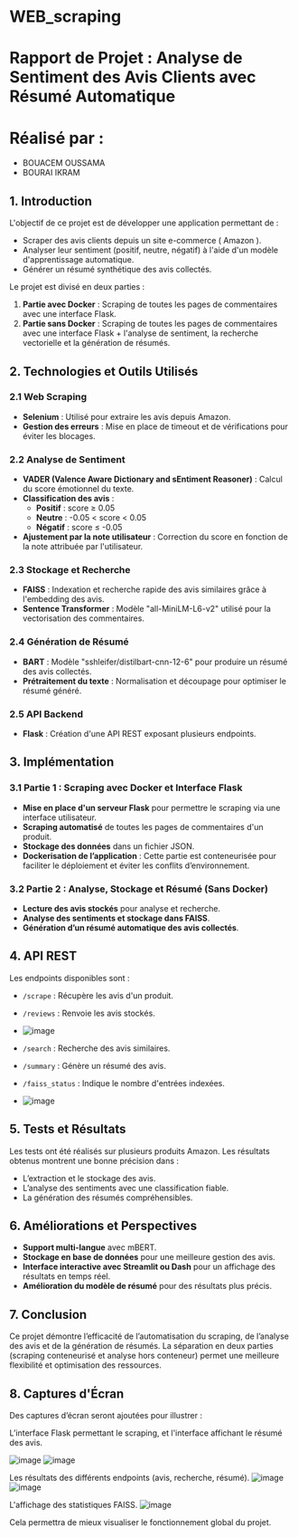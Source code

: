 # WEB_scraping
# Rapport de Projet : Analyse de Sentiment des Avis Clients avec Résumé Automatique
# Réalisé par : 
- BOUACEM OUSSAMA
- BOURAI IKRAM

## 1. Introduction
L'objectif de ce projet est de développer une application permettant de :
- Scraper des avis clients depuis un site e-commerce ( Amazon ).
- Analyser leur sentiment (positif, neutre, négatif) à l'aide d'un modèle d'apprentissage automatique.
- Générer un résumé synthétique des avis collectés.

Le projet est divisé en deux parties :
1. **Partie avec Docker** : Scraping de toutes les pages de commentaires avec une interface Flask.
2. **Partie sans Docker** : Scraping de toutes les pages de commentaires avec une interface Flask + l'analyse de sentiment, la recherche vectorielle et la génération de résumés.

## 2. Technologies et Outils Utilisés

### 2.1 Web Scraping
- **Selenium** : Utilisé pour extraire les avis depuis Amazon.
- **Gestion des erreurs** : Mise en place de timeout et de vérifications pour éviter les blocages.

### 2.2 Analyse de Sentiment
- **VADER (Valence Aware Dictionary and sEntiment Reasoner)** : Calcul du score émotionnel du texte.
- **Classification des avis** :
  - **Positif** : score ≥ 0.05
  - **Neutre** : -0.05 < score < 0.05
  - **Négatif** : score ≤ -0.05
- **Ajustement par la note utilisateur** : Correction du score en fonction de la note attribuée par l'utilisateur.

### 2.3 Stockage et Recherche
- **FAISS** : Indexation et recherche rapide des avis similaires grâce à l'embedding des avis.
- **Sentence Transformer** : Modèle "all-MiniLM-L6-v2" utilisé pour la vectorisation des commentaires.

### 2.4 Génération de Résumé
- **BART** : Modèle "sshleifer/distilbart-cnn-12-6" pour produire un résumé des avis collectés.
- **Prétraitement du texte** : Normalisation et découpage pour optimiser le résumé généré.

### 2.5 API Backend
- **Flask** : Création d'une API REST exposant plusieurs endpoints.

## 3. Implémentation

### 3.1 Partie 1 : Scraping avec Docker et Interface Flask
- **Mise en place d'un serveur Flask** pour permettre le scraping via une interface utilisateur.
- **Scraping automatisé** de toutes les pages de commentaires d'un produit.
- **Stockage des données** dans un fichier JSON.
- **Dockerisation de l’application** : Cette partie est conteneurisée pour faciliter le déploiement et éviter les conflits d’environnement.

### 3.2 Partie 2 : Analyse, Stockage et Résumé (Sans Docker)
- **Lecture des avis stockés** pour analyse et recherche.
- **Analyse des sentiments et stockage dans FAISS**.
- **Génération d’un résumé automatique des avis collectés**.

## 4. API REST
Les endpoints disponibles sont :
- `/scrape` : Récupère les avis d'un produit.
- `/reviews` : Renvoie les avis stockés.
- ![image](https://github.com/user-attachments/assets/f94bb081-768d-4ce2-9abc-f7c1bad242c7)

- `/search` : Recherche des avis similaires.
- `/summary` : Génère un résumé des avis.
- `/faiss_status` : Indique le nombre d'entrées indexées.
- ![image](https://github.com/user-attachments/assets/3361093f-85c6-4f2c-8767-5e0dd3aaf00e)


## 5. Tests et Résultats
Les tests ont été réalisés sur plusieurs produits Amazon. Les résultats obtenus montrent une bonne précision dans :
- L’extraction et le stockage des avis.
- L’analyse des sentiments avec une classification fiable.
- La génération des résumés compréhensibles.

## 6. Améliorations et Perspectives
- **Support multi-langue** avec mBERT.
- **Stockage en base de données** pour une meilleure gestion des avis.
- **Interface interactive avec Streamlit ou Dash** pour un affichage des résultats en temps réel.
- **Amélioration du modèle de résumé** pour des résultats plus précis.

## 7. Conclusion
Ce projet démontre l’efficacité de l’automatisation du scraping, de l’analyse des avis et de la génération de résumés. La séparation en deux parties (scraping conteneurisé et analyse hors conteneur) permet une meilleure flexibilité et optimisation des ressources.

## 8. Captures d'Écran
Des captures d’écran seront ajoutées pour illustrer :

L’interface Flask permettant le scraping, et l'interface affichant le résumé des avis.

![image](https://github.com/user-attachments/assets/1af32c2f-1c58-49af-9704-870bacfa320c)
![image](https://github.com/user-attachments/assets/9791e627-fc4e-4646-8480-13519e517b91)


Les résultats des différents endpoints (avis, recherche, résumé).
![image](https://github.com/user-attachments/assets/843137ab-622f-4ad0-975e-166abfe114c6)
![image](https://github.com/user-attachments/assets/a19d5eaa-905d-440f-8819-ad046ad564f5)



L'affichage des statistiques FAISS.
![image](https://github.com/user-attachments/assets/5ca63843-e532-4bd0-866e-b956c3ab01a6)



Cela permettra de mieux visualiser le fonctionnement global du projet.

